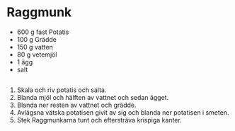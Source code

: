 # Raggmunk

* 600 g fast Potatis
* 100 g Grädde
* 150 g vatten
* 80 g vetemjöl
* 1 ägg
* salt

## 
1. Skala och riv potatis och salta.
1. Blanda mjöl och hälften av vattnet och sedan ägget.
1. Blanda ner resten av vattnet och grädde.
1. Avlägsna vätska potatisen givit av sig och blanda ner potatisen i smeten.
1. Stek Raggmunkarna tunt och eftersträva krispiga kanter.
